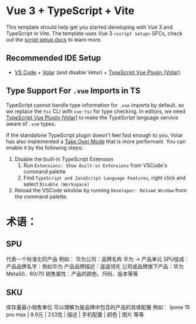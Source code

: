 # Vue 3 + TypeScript + Vite

This template should help get you started developing with Vue 3 and TypeScript in Vite. The template uses Vue 3 `<script setup>` SFCs, check out the [script setup docs](https://v3.vuejs.org/api/sfc-script-setup.html#sfc-script-setup) to learn more.

## Recommended IDE Setup

- [VS Code](https://code.visualstudio.com/) + [Volar](https://marketplace.visualstudio.com/items?itemName=Vue.volar) (and disable Vetur) + [TypeScript Vue Plugin (Volar)](https://marketplace.visualstudio.com/items?itemName=Vue.vscode-typescript-vue-plugin).

## Type Support For `.vue` Imports in TS

TypeScript cannot handle type information for `.vue` imports by default, so we replace the `tsc` CLI with `vue-tsc` for type checking. In editors, we need [TypeScript Vue Plugin (Volar)](https://marketplace.visualstudio.com/items?itemName=Vue.vscode-typescript-vue-plugin) to make the TypeScript language service aware of `.vue` types.

If the standalone TypeScript plugin doesn't feel fast enough to you, Volar has also implemented a [Take Over Mode](https://github.com/johnsoncodehk/volar/discussions/471#discussioncomment-1361669) that is more performant. You can enable it by the following steps:

1. Disable the built-in TypeScript Extension
   1. Run `Extensions: Show Built-in Extensions` from VSCode's command palette
   2. Find `TypeScript and JavaScript Language Features`, right click and select `Disable (Workspace)`
2. Reload the VSCode window by running `Developer: Reload Window` from the command palette.

# 术语：
## SPU
代表一个标准化的产品
例如：
   华为公司：品牌名称 华为 -> 产品单元
SPU组成：
   产品品牌名字：例如华为
   产品品牌描述：遥遥领先
   公司或品牌旗下产品：华为 Meta50、60/70
   销售属性：产品的颜色、尺码、版本等等

## SKU
库存量最小销售单位
可以理解为是品牌中包含的产品的具体配置
例如：
   Ipone 15 pro max | 9.9元 | 233克 | 描述 | 手机配置 | 颜色 | 图片 等等
